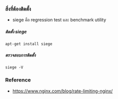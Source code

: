 
### สิ่งที่ต้องติดตั้ง

- siege  คือ regression test และ benchmark utility

##### ติดตั้ง siege

    apt-get install siege
    
##### ตรวจสอบการติดตั้ง     

    siege -V


### Reference

- https://www.nginx.com/blog/rate-limiting-nginx/
